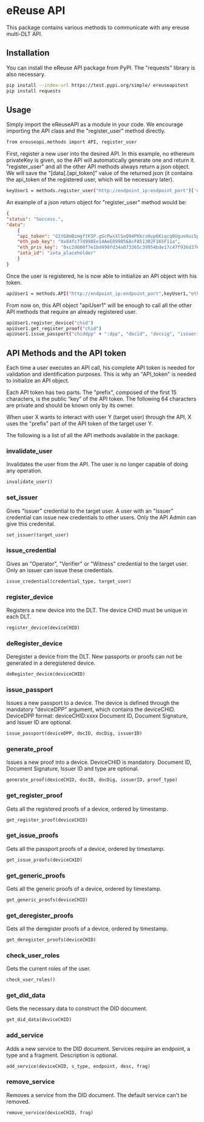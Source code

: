 # eReuse API 

This package contains various methods to communicate with any ereuse multi-DLT API.

## Installation

You can install the eReuse API package from PyPI. The "requests" library is also necessary.

```sh
pip install --index-url https://test.pypi.org/simple/ ereuseapitest
pip install requests
```

## Usage

Simply import the eReuseAPI as a module in your code. We encourage importing the API class
and the "register_user" method directly.

```sh
from ereuseapi.methods import API, register_user
```

First, register a new user into the desired API. In this example, no ethereum privateKey is given, so the API will automatically
generate one and return it. "register_user" and all the other API methods always return a json object. We will save the "[data].[api_token]"
value of the returned json (it contains the api_token of the registered user, which will be necessary later).

```sh
keyUser1 = methods.register_user("http://endpoint_ip:endpoint_port")['data']['api_token']
```

An example of a json return object for "register_user" method would be:

```json
{
"status": "Success.", 
"data":
    {
    "api_token": "G1tG8mBzmgftK5P.gScPwsXlSoQ94PKkcsHvp6Kiqcq0UguvHus5pytfe5qb9HGANhbWUyvIEZS7ro9y", 
    "eth_pub_key": "0x84fc77d998Ee14AeE099856AcFA51302F165F11a",
    "eth_priv_key": "0xc2d600f7e1bd498fd34a073365c39954bde17c47f936d376c190ff8ff4094030",
    "iota_id": "iota_placeholder"
    }
}
```

Once the user is registered, he is now able to initialize an API object with his token.

```sh
apiUser1 = methods.API("http://endpoint_ip:endpoint_port",keyUser1,"ethereum")
```

From now on, this API object "apiUser1" will be enough to call all the other API methods that require an already registered user.

```sh
apiUser1.register_device("chid")
apiUser1.get_register_proof("chid")
apiUser1.issue_passport("chiddpp" + ":dpp", "docid", "docsig", "issuerid")
```

## API Methods and the API token

Each time a user executes an API call, his complete API token is needed for validation and identification purposes. This is why an "API_token" is needed to initialize an API object.

Each API token has two parts. The "prefix", composed of the first 15 characters, is the public “key” of the API token. The following 64 characters are private and should be known only by its owner.

When user X wants to interact with user Y (target user) through the API, X uses the "prefix" part of the API token of the target user Y.

The following is a list of all the API methods available in the package.

### invalidate_user
Invalidates the user from the API. The user is no longer capable of doing any operation.

```python
invalidate_user()
```
### set_issuer
Gives "Issuer" credential to the target user. A user with an "Issuer" credential can issue new credentials to other users. Only the API Admin can give this credenital.
```python
set_issuer(target_user)
```

### issue_credential
Gives an "Operator", "Verifier" or "Witness" credential to the target user. Only an issuer can issue these credentials.
```python
issue_credential(credential_type, target_user)
```

### register_device
Registers a new device into the DLT. The device CHID must be unique in each DLT.
```python
register_device(deviceCHID)
```


### deRegister_device
Deregister a device from the DLT. New passports or proofs can not be generated in a deregistered device.

```python
deRegister_device(deviceCHID)
```

### issue_passport
Issues a new passport to a device. The device is defined through the mandatory "deviceDPP" argument, which contains the deviceCHID. 
        DeviceDPP format: deviceCHID:xxxx
        Document ID, Document Signature, and Issuer ID are optional.

```python
issue_passport(deviceDPP, docID, docDig, issuerID)
```

### generate_proof
Issues a new proof into a device. DeviceCHID is mandatory.
Document ID, Document Signature, Issuer ID and type are optional.

```python
generate_proof(deviceCHID, docID, docDig, issuerID, proof_type)
```

### get_register_proof
Gets all the registered proofs of a device, ordered by timestamp.
```python
get_register_proof(deviceCHID)
```

### get_issue_proofs
Gets all the passport proofs of a device, ordered by timestamp.
```python
get_issue_proofs(deviceCHID)
```

### get_generic_proofs
Gets all the generic proofs of a device, ordered by timestamp.
```python
get_generic_proofs(deviceCHID)
```


### get_deregister_proofs
Gets all the deregister proofs of a device, ordered by timestamp.
```python
get_deregister_proofs(deviceCHID)
```

### check_user_roles
Gets the current roles of the user.
```python
check_user_roles()
```

### get_did_data
Gets the necessary data to construct the DID document.
```python
get_did_data(deviceCHID)
```

### add_service
Adds a new service to the DID document. Services require an endpoint, a type and a fragment. Description is optional.
```python
add_service(deviceCHID, s_type, endpoint, desc, frag)
```


### remove_service
Removes a service from the DID document. The default service can't be removed.
```python
remove_service(deviceCHID, frag)
```

